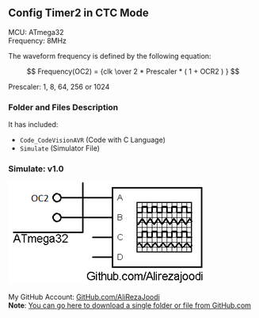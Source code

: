 ## Config Timer2 in CTC Mode

MCU:        ATmega32  
Frequency:  8MHz  

The waveform frequency is defined by the following equation:

$$ Frequency(OC2) = {clk \over 2 * Prescaler * ( 1 + OCR2 ) } $$

Prescaler: 1, 8, 64, 256 or 1024

### Folder and Files Description
It has included:
- `Code_CodeVisionAVR` (Code with C Language)
- `Simulate` (Simulator File)

### Simulate: v1.0
![](Simulate/v1.0.png)

My GitHub Account: [GitHub.com/AliRezaJoodi](https://github.com/AliRezaJoodi)  
**Note**: [You can go here to download a single folder or file from GitHub.com](https://minhaskamal.github.io/DownGit/#/home)
